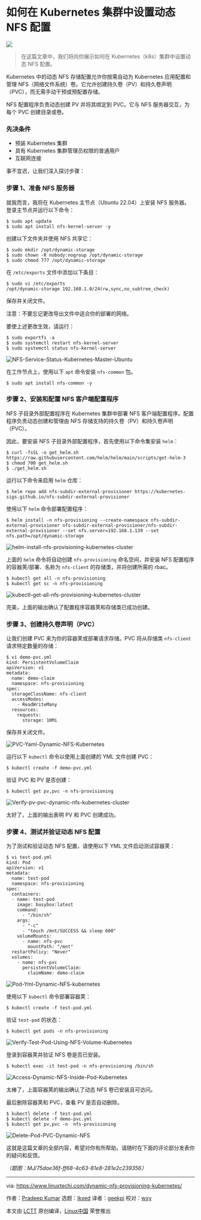 [#]: subject: "How to Setup Dynamic NFS Provisioning in Kubernetes Cluster"
[#]: via: "https://www.linuxtechi.com/dynamic-nfs-provisioning-kubernetes/"
[#]: author: "Pradeep Kumar https://www.linuxtechi.com/author/pradeep/"
[#]: collector: "lkxed"
[#]: translator: "geekpi"
[#]: reviewer: "wxy"
[#]: publisher: "wxy"
[#]: url: "https://linux.cn/article-16043-1.html"

如何在 Kubernetes 集群中设置动态 NFS 配置
======

![][0]

> 在这篇文章中，我们将向你展示如何在 Kubernetes（k8s）集群中设置动态 NFS 配置。

Kubernetes 中的动态 NFS 存储配置允许你按需自动为 Kubernetes 应用配置和管理 NFS（网络文件系统）卷。它允许创建持久卷（PV）和持久卷声明（PVC），而无需手动干预或预配置存储。

NFS 配置程序负责动态创建 PV 并将其绑定到 PVC。它与 NFS 服务器交互，为每个 PVC 创建目录或卷。

### 先决条件

- 预装 Kubernetes 集群
- 具有 Kubernetes 集群管理员权限的普通用户
- 互联网连接

事不宜迟，让我们深入探讨步骤：

### 步骤 1、准备 NFS 服务器

就我而言，我将在 Kubernetes 主节点（Ubuntu 22.04）上安装 NFS 服务器。登录主节点并运行以下命令：

```
$ sudo apt update
$ sudo apt install nfs-kernel-server -y
```

创建以下文件夹并使用 NFS 共享它：

```
$ sudo mkdir /opt/dynamic-storage
$ sudo chown -R nobody:nogroup /opt/dynamic-storage
$ sudo chmod 777 /opt/dynamic-storage
```

在 `/etc/exports` 文件中添加以下条目：

```
$ sudo vi /etc/exports
/opt/dynamic-storage 192.168.1.0/24(rw,sync,no_subtree_check)
```

保存并关闭文件。

注意：不要忘记更改导出文件中适合你的部署的网络。

要使上述更改生效，请运行：

```
$ sudo exportfs -a
$ sudo systemctl restart nfs-kernel-server
$ sudo systemctl status nfs-kernel-server
```

![NFS-Service-Status-Kubernetes-Master-Ubuntu][1]

在工作节点上，使用以下 `apt` 命令安装 `nfs-common` 包。

```
$ sudo apt install nfs-common -y
```

### 步骤 2、安装和配置 NFS 客户端配置程序

NFS 子目录外部配置程序在 Kubernetes 集群中部署 NFS 客户端配置程序。配置程序负责动态创建和管理由 NFS 存储支持的持久卷（PV）和持久卷声明（PVC）。

因此，要安装 NFS 子目录外部配置程序，首先使用以下命令集安装 `helm`：

```
$ curl -fsSL -o get_helm.sh https://raw.githubusercontent.com/helm/helm/main/scripts/get-helm-3
$ chmod 700 get_helm.sh
$ ./get_helm.sh
```

运行以下命令来启用 `helm` 仓库：

```
$ helm repo add nfs-subdir-external-provisioner https://kubernetes-sigs.github.io/nfs-subdir-external-provisioner
```

使用以下 `helm` 命令部署配置程序：

```
$ helm install -n nfs-provisioning --create-namespace nfs-subdir-external-provisioner nfs-subdir-external-provisioner/nfs-subdir-external-provisioner --set nfs.server=192.168.1.139 --set nfs.path=/opt/dynamic-storage
```

![helm-install-nfs-provisioning-kubernetes-cluster][2]

上面的 `helm` 命令将自动创建 `nfs-provisioning` 命名空间，并安装 NFS 配置程序的容器荚/部署、名称为 `nfs-client` 的存储类，并将创建所需的 rbac。

```
$ kubectl get all -n nfs-provisioning
$ kubectl get sc -n nfs-provisioning
```

![kubectl-get-all-nfs-provisioning-kubernetes-cluster][3]

完美，上面的输出确认了配置程序容器荚和存储类已成功创建。

### 步骤 3、创建持久卷声明（PVC）

让我们创建 PVC 来为你的容器荚或部署请求存储。PVC 将从存储类 `nfs-client` 请求特定数量的存储：

```
$ vi demo-pvc.yml
kind: PersistentVolumeClaim
apiVersion: v1
metadata:
  name: demo-claim
  namespace: nfs-provisioning
spec:
  storageClassName: nfs-client
  accessModes:
    - ReadWriteMany
  resources:
    requests:
      storage: 10Mi
```

保存并关闭文件。

![PVC-Yaml-Dynamic-NFS-Kubernetes][4]

运行以下 `kubectl` 命令以使用上面创建的 YML 文件创建 PVC：

```
$ kubectl create -f demo-pvc.yml
```

验证 PVC 和 PV 是否创建：

```
$ kubectl get pv,pvc -n nfs-provisioning
```

![Verify-pv-pvc-dynamic-nfs-kubernetes-cluster][5]

太好了，上面的输出表明 PV 和 PVC 创建成功。

### 步骤 4、测试并验证动态 NFS 配置

为了测试和验证动态 NFS 配置，请使用以下 YML 文件启动测试容器荚：

```
$ vi test-pod.yml
kind: Pod
apiVersion: v1
metadata:
  name: test-pod
  namespace: nfs-provisioning
spec:
  containers:
  - name: test-pod
    image: busybox:latest
    command:
      - "/bin/sh"
    args:
      - "-c"
      - "touch /mnt/SUCCESS && sleep 600"
    volumeMounts:
      - name: nfs-pvc
        mountPath: "/mnt"
  restartPolicy: "Never"
  volumes:
    - name: nfs-pvc
      persistentVolumeClaim:
        claimName: demo-claim
```

![Pod-Yml-Dynamic-NFS-kubernetes][6]

使用以下 `kubectl` 命令部署容器荚：

```
$ kubectl create -f test-pod.yml
```

验证 `test-pod` 的状态：

```
$ kubectl get pods -n nfs-provisioning
```

![Verify-Test-Pod-Using-NFS-Volume-Kubernetes][7]

登录到容器荚并验证 NFS 卷是否已安装。

```
$ kubectl exec -it test-pod -n nfs-provisioning /bin/sh
```

![Access-Dynamic-NFS-Inside-Pod-Kubernetes][8]

太棒了，上面容器荚的输出确认了动态 NFS 卷已安装且可访问。

最后删除容器荚和 PVC，查看 PV 是否自动删除。

```
$ kubectl delete -f test-pod.yml
$ kubectl delete -f demo-pvc.yml
$ kubectl get pv,pvc -n  nfs-provisioning
```

![Delete-Pod-PVC-Dynamic-NFS][9]

这就是这篇文章的全部内容，希望对你有所帮助。请随时在下面的评论部分发表你的疑问和反馈。

*（题图：MJ/75dae36f-ff68-4c63-81e8-281e2c239356）*

--------------------------------------------------------------------------------

via: https://www.linuxtechi.com/dynamic-nfs-provisioning-kubernetes/

作者：[Pradeep Kumar][a]
选题：[lkxed][b]
译者：[geekpi](https://github.com/geekpi)
校对：[wxy](https://github.com/wxy)

本文由 [LCTT](https://github.com/LCTT/TranslateProject) 原创编译，[Linux中国](https://linux.cn/) 荣誉推出

[a]: https://www.linuxtechi.com/author/pradeep/
[b]: https://github.com/lkxed/
[1]: https://www.linuxtechi.com/wp-content/uploads/2023/06/NFS-Service-Status-Kubernetes-Master-Ubuntu.png
[2]: https://www.linuxtechi.com/wp-content/uploads/2023/06/helm-install-nfs-provisioning-kubernetes-cluster.png
[3]: https://www.linuxtechi.com/wp-content/uploads/2023/06/kubectl-get-all-nfs-provisioning-kubernetes-cluster.png
[4]: https://www.linuxtechi.com/wp-content/uploads/2023/06/PVC-Yaml-Dynamic-NFS-Kubernetes.png
[5]: https://www.linuxtechi.com/wp-content/uploads/2023/06/Verify-pv-pvc-dynamic-nfs-kubernetes-cluster.png
[6]: https://www.linuxtechi.com/wp-content/uploads/2023/06/Pod-Yml-Dynamic-NFS-kubernetes.png
[7]: https://www.linuxtechi.com/wp-content/uploads/2023/06/Verify-Test-Pod-Using-NFS-Volume-Kubernetes.png
[8]: https://www.linuxtechi.com/wp-content/uploads/2023/06/Access-Dynamic-NFS-Inside-Pod-Kubernetes.png
[9]: https://www.linuxtechi.com/wp-content/uploads/2023/06/Delete-Pod-PVC-Dynamic-NFS.png
[0]: https://img.linux.net.cn/data/attachment/album/202307/28/222834togtruhoeuh3gtr1.jpg